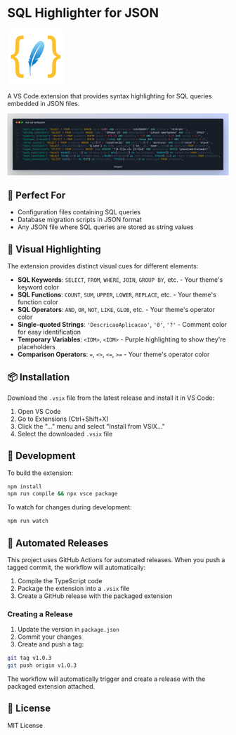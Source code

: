 # SQL Highlighter for JSON

![Extension Icon](icon.png)

A VS Code extension that provides syntax highlighting for SQL queries embedded in JSON files.

![Preview](preview.webp)

## 🎯 Perfect For

- Configuration files containing SQL queries
- Database migration scripts in JSON format
- Any JSON file where SQL queries are stored as string values

## 🎨 Visual Highlighting

The extension provides distinct visual cues for different elements:

- **SQL Keywords**: `SELECT`, `FROM`, `WHERE`, `JOIN`, `GROUP BY`, etc. - Your theme's keyword color
- **SQL Functions**: `COUNT`, `SUM`, `UPPER`, `LOWER`, `REPLACE`, etc. - Your theme's function color
- **SQL Operators**: `AND`, `OR`, `NOT`, `LIKE`, `GLOB`, etc. - Your theme's operator color
- **Single-quoted Strings**: `'DescricaoAplicacao'`, `'0'`, `'?'` - Comment color for easy identification
- **Temporary Variables**: `<IDM>`, `<IDM>` - Purple highlighting to show they're placeholders
- **Comparison Operators**: `=`, `<>`, `<=`, `>=` - Your theme's operator color

## 📦 Installation

Download the `.vsix` file from the latest release and install it in VS Code:
1. Open VS Code
2. Go to Extensions (Ctrl+Shift+X)
3. Click the "..." menu and select "Install from VSIX..."
4. Select the downloaded `.vsix` file

## 🔧 Development

To build the extension:

```bash
npm install
npm run compile && npx vsce package
```

To watch for changes during development:

```bash
npm run watch
```

## 🤖 Automated Releases

This project uses GitHub Actions for automated releases. When you push a tagged commit, the workflow will automatically:

1. Compile the TypeScript code
2. Package the extension into a `.vsix` file
3. Create a GitHub release with the packaged extension

### Creating a Release

1. Update the version in `package.json`
2. Commit your changes
3. Create and push a tag:

```bash
git tag v1.0.3
git push origin v1.0.3
```

The workflow will automatically trigger and create a release with the packaged extension attached.

## 📄 License

MIT License
